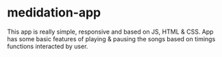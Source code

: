 # medidation-app
This app is really simple, responsive and based on JS, HTML &amp; CSS. App has some basic features of playing &amp; pausing the songs based on timings functions interacted by user.
